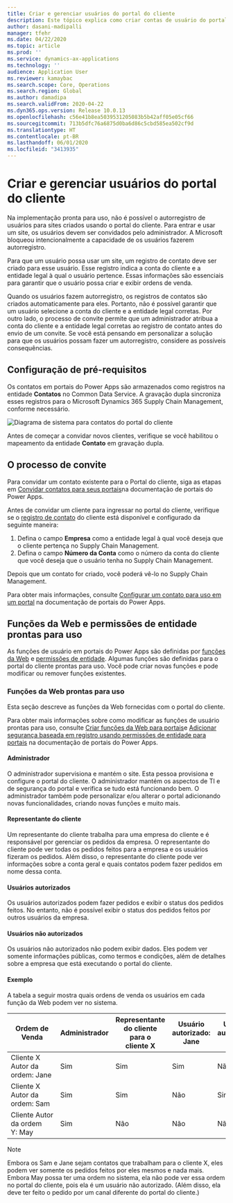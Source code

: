 ```yaml
---
title: Criar e gerenciar usuários do portal do cliente
description: Este tópico explica como criar contas de usuário do portal do cliente e definir permissões para elas.
author: dasani-madipalli
manager: tfehr
ms.date: 04/22/2020
ms.topic: article
ms.prod: ''
ms.service: dynamics-ax-applications
ms.technology: ''
audience: Application User
ms.reviewer: kamaybac
ms.search.scope: Core, Operations
ms.search.region: Global
ms.author: damadipa
ms.search.validFrom: 2020-04-22
ms.dyn365.ops.version: Release 10.0.13
ms.openlocfilehash: c56e41b8ea5039531205083b5b42aff05e05cf66
ms.sourcegitcommit: 713b5dfc76a6875d0ba6d86c5cbd585ea502cf9d
ms.translationtype: HT
ms.contentlocale: pt-BR
ms.lasthandoff: 06/01/2020
ms.locfileid: "3413935"
---
```

# <a name="create-and-manage-customer-portal-users"></a>Criar e gerenciar usuários do portal do cliente

Na implementação pronta para uso, não é possível o autorregistro de usuários para sites criados usando o portal do cliente. Para entrar e usar um site, os usuários devem ser convidados pelo administrador. A Microsoft bloqueou intencionalmente a capacidade de os usuários fazerem autorregistro.

Para que um usuário possa usar um site, um registro de contato deve ser criado para esse usuário. Esse registro indica a conta do cliente e a entidade legal à qual o usuário pertence. Essas informações são essenciais para garantir que o usuário possa criar e exibir ordens de venda.

Quando os usuários fazem autorregistro, os registros de contatos são criados automaticamente para eles. Portanto, não é possível garantir que um usuário selecione a conta do cliente e a entidade legal corretas. Por outro lado, o processo de convite permite que um administrador atribua a conta do cliente e a entidade legal corretas ao registro de contato antes do envio de um convite. Se você está pensando em personalizar a solução para que os usuários possam fazer um autorregistro, considere as possíveis consequências.

## <a name="prerequisite-setup"></a>Configuração de pré-requisitos

Os contatos em portais do Power Apps são armazenados como registros na entidade **Contatos** no Common Data Service. A gravação dupla sincroniza esses registros para o Microsoft Dynamics 365 Supply Chain Management, conforme necessário.

![![Diagrama de sistema para contatos do portal do cliente](media/customer-portal-contacts.png "Diagrama de sistema para contatos do portal do cliente")](media/customer-portal-contacts.png "System diagram for Customer portal contacts")

Antes de começar a convidar novos clientes, verifique se você habilitou o mapeamento da entidade **Contato** em gravação dupla.

## <a name="the-invitation-process"></a>O processo de convite

Para convidar um contato existente para o Portal do cliente, siga as etapas em [Convidar contatos para seus portais](https://docs.microsoft.com/powerapps/maker/portals/configure/invite-contacts)na documentação de portais do Power Apps.

Antes de convidar um cliente para ingressar no portal do cliente, verifique se o [registro de contato](https://docs.microsoft.com/powerapps/maker/portals/configure/configure-contacts) do cliente está disponível e configurado da seguinte maneira:

1. Defina o campo **Empresa** como a entidade legal à qual você deseja que o cliente pertença no Supply Chain Management.
2. Defina o campo **Número da Conta** como o número da conta do cliente que você deseja que o usuário tenha no Supply Chain Management.

Depois que um contato for criado, você poderá vê-lo no Supply Chain Management.

Para obter mais informações, consulte [Configurar um contato para uso em um portal](https://docs.microsoft.com/powerapps/maker/portals/configure/configure-contacts) na documentação de portais do Power Apps.

## <a name="out-of-box-web-roles-and-entity-permissions"></a>Funções da Web e permissões de entidade prontas para uso

As funções de usuário em portais do Power Apps são definidas por [funções da Web](https://docs.microsoft.com/powerapps/maker/portals/configure/create-web-roles) e [permissões de entidade](https://docs.microsoft.com/powerapps/maker/portals/configure/assign-entity-permissions). Algumas funções são definidas para o portal do cliente prontas para uso. Você pode criar novas funções e pode modificar ou remover funções existentes.

### <a name="out-of-box-web-roles"></a>Funções da Web prontas para uso

Esta seção descreve as funções da Web fornecidas com o portal do cliente.

Para obter mais informações sobre como modificar as funções de usuário prontas para uso, consulte [Criar funções da Web para portais](https://docs.microsoft.com/powerapps/maker/portals/configure/create-web-roles)e [Adicionar segurança baseada em registro usando permissões de entidade para portais](https://docs.microsoft.com/powerapps/maker/portals/configure/assign-entity-permissions) na documentação de portais do Power Apps.

#### <a name="administrator"></a>Administrador

O administrador supervisiona e mantém o site. Esta pessoa provisiona e configure o portal do cliente. O administrador mantém os aspectos de TI e de segurança do portal e verifica se tudo está funcionando bem. O administrador também pode personalizar e/ou alterar o portal adicionando novas funcionalidades, criando novas funções e muito mais.

#### <a name="customer-representative"></a>Representante do cliente

Um representante do cliente trabalha para uma empresa do cliente e é responsável por gerenciar os pedidos da empresa. O representante do cliente pode ver todas os pedidos feitos para a empresa e os usuários fizeram os pedidos. Além disso, o representante do cliente pode ver informações sobre a conta geral e quais contatos podem fazer pedidos em nome dessa conta.

#### <a name="authorized-users"></a>Usuários autorizados

Os usuários autorizados podem fazer pedidos e exibir o status dos pedidos feitos. No entanto, não é possível exibir o status dos pedidos feitos por outros usuários da empresa.

#### <a name="unauthorized-users"></a>Usuários não autorizados

Os usuários não autorizados não podem exibir dados. Eles podem ver somente informações públicas, como termos e condições, além de detalhes sobre a empresa que está executando o portal do cliente.

#### <a name="example"></a>Exemplo

A tabela a seguir mostra quais ordens de venda os usuários em cada função da Web podem ver no sistema.

| Ordem de Venda | Administrador | Representante do cliente para o cliente&nbsp;X | Usuário autorizado: Jane | Usuário autorizado: Sam | Usuário autorizado: May |
|---|---|---|---|---|---|
| Cliente&nbsp;X Autor da ordem:&nbsp;Jane | Sim | Sim | Sim | Não | Não |
| Cliente&nbsp;X Autor da ordem:&nbsp;Sam | Sim | Sim | Não | Sim | Não |
| Cliente&nbsp;Autor da ordem Y:&nbsp;May | Sim | Não | Não | Não | Não |

> [!NOTE]
> Embora os Sam e Jane sejam contatos que trabalham para o cliente X, eles podem ver somente os pedidos feitos por eles mesmos e nada mais. Embora May possa ter uma ordem no sistema, ela não pode ver essa ordem no portal do cliente, pois ela é um usuário não autorizado. (Além disso, ela deve ter feito o pedido por um canal diferente do portal do cliente.)
